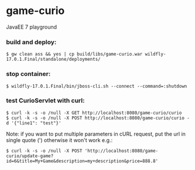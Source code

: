 # game-curio
JavaEE 7 playground

### build and deploy:

`$ gw clean ass && yes | cp build/libs/game-curio.war wildfly-17.0.1.Final/standalone/deployments/`

### stop container:

`$ wildfly-17.0.1.Final/bin/jboss-cli.sh --connect --command=:shutdown`

### test CurioServlet with curl:

```
$ curl -k -s -o /null -X GET http://localhost:8080/game-curio/curio
$ curl -k -s -o /null -X POST http://localhost:8080/game-curio/curio -d '{"line1": "test"}'
```

Note: if you want to put multiple parameters in cURL request, put the url in single quote (') otherwise it won't work
e.g.:
```
$ curl -k -s -o /null -X POST 'http://localhost:8080/game-curio/update-game?id=6&title=My+Game&description=my+description&price=888.8'
```